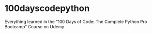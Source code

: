 # 100dayscodepython
Everything learned in the "100 Days of Code: The Complete Python Pro Bootcamp" Course on Udemy
